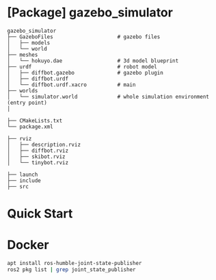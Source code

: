 # [Package] gazebo_simulator

    gazebo_simulator
    ├── GazeboFiles                     # gazebo files
    │   ├── models
    │   └── world
    ├── meshes
    │   └── hokuyo.dae                  # 3d model blueprint
    ├── urdf                            # robot model
    │   ├── diffbot.gazebo              # gazebo plugin
    │   ├── diffbot.urdf
    │   └── diffbot.urdf.xacro          # main
    ├── worlds
    │   └── simulator.world             # whole simulation environment (entry point)
    │    

    ├── CMakeLists.txt
    └── package.xml

    ├── rviz
    │   ├── description.rviz
    │   ├── diffbot.rviz
    │   ├── skibot.rviz
    │   └── tinybot.rviz

    ├── launch
    ├── include
    ├── src

# Quick Start


# Docker

```bash
apt install ros-humble-joint-state-publisher
ros2 pkg list | grep joint_state_publisher
```
